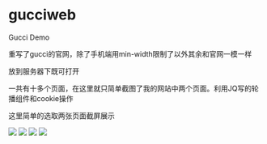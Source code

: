 # gucciweb
Gucci Demo
<p>重写了gucci的官网，除了手机端用min-width限制了以外其余和官网一模一样
</p><p>放到服务器下既可打开
</p><p>一共有十多个页面，在这里就只简单截图了我的网站中两个页面。利用JQ写的轮播组件和cookie操作
</p><p>这里简单的选取两张页面截屏展示<p>
 <img src = "http://m.qpic.cn/psb?/V12aFxpG165P6X/6LBX9Av6UjRtC0OzikHLeUOrQR5FUerFWTtwc77446I!/b/dAgBAAAAAAAA&bo=iAcYBAAAAAADZ9E!&rf=viewer_4">
<img src = "http://m.qpic.cn/psb?/V12aFxpG165P6X/yarPEzHywHcOryWVzrZCo7WzIxNbHuH9LBA6.DQ1KV4!/b/dFYBAAAAAAAA&bo=OARICgAAAAADdyw!&rf=viewer_4">
<img src = "http://m.qpic.cn/psb?/V12aFxpG165P6X/lBOqdsqe*2yRCdviOseI6ZTGwxzPxZBMQmdJbIDIspQ!/b/dDIBAAAAAAAA&bo=dQY4BAAAAAADB20!&rf=viewer_4">
 <img src = "http://m.qpic.cn/psb?/V12aFxpG165P6X/D2JD2XASM1pU*GBDv6PsKb35wZSxtrUsEirKh1IxW2U!/b/dAgBAAAAAAAA&bo=1QQ4BAAAAAADV58!&rf=viewer_4">
